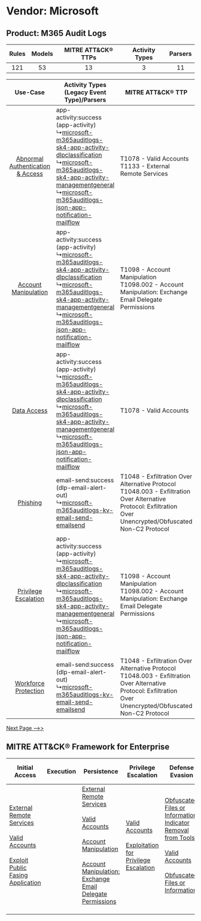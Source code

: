 Vendor: Microsoft
=================
Product: M365 Audit Logs
------------------------
| Rules | Models | MITRE ATT&CK® TTPs | Activity Types | Parsers |
|:-----:|:------:|:------------------:|:--------------:|:-------:|
|  121  |   53   |         13         |       3        |   11    |

|    Use-Case    | Activity Types (Legacy Event Type)/Parsers    | MITRE ATT&CK® TTP    | Content    |
|:----:| ---- | ---- | ---- |
| [Abnormal Authentication & Access](../../../UseCases/uc_abnormal_authentication_&_access.md) |  app-activity:success (app-activity)<br> ↳[microsoft-m365auditlogs-sk4-app-activity-dlpclassification](Ps/pC_microsoftm365auditlogssk4appactivitydlpclassification.md)<br> ↳[microsoft-m365auditlogs-sk4-app-activity-managementgeneral](Ps/pC_microsoftm365auditlogssk4appactivitymanagementgeneral.md)<br> ↳[microsoft-m365auditlogs-json-app-notification-mailflow](Ps/pC_microsoftm365auditlogsjsonappnotificationmailflow.md)<br> | T1078 - Valid Accounts<br>T1133 - External Remote Services<br>    | [<ul><li>12 Rules</li></ul><ul><li>4 Models</li></ul>](RM/r_m_microsoft_m365_audit_logs_Abnormal_Authentication_&_Access.md) |
|    [Account Manipulation](../../../UseCases/uc_account_manipulation.md)    |  app-activity:success (app-activity)<br> ↳[microsoft-m365auditlogs-sk4-app-activity-dlpclassification](Ps/pC_microsoftm365auditlogssk4appactivitydlpclassification.md)<br> ↳[microsoft-m365auditlogs-sk4-app-activity-managementgeneral](Ps/pC_microsoftm365auditlogssk4appactivitymanagementgeneral.md)<br> ↳[microsoft-m365auditlogs-json-app-notification-mailflow](Ps/pC_microsoftm365auditlogsjsonappnotificationmailflow.md)<br> | T1098 - Account Manipulation<br>T1098.002 - Account Manipulation: Exchange Email Delegate Permissions<br>    | [<ul><li>3 Rules</li></ul><ul><li>1 Models</li></ul>](RM/r_m_microsoft_m365_audit_logs_Account_Manipulation.md)    |
|    [Data Access](../../../UseCases/uc_data_access.md)    |  app-activity:success (app-activity)<br> ↳[microsoft-m365auditlogs-sk4-app-activity-dlpclassification](Ps/pC_microsoftm365auditlogssk4appactivitydlpclassification.md)<br> ↳[microsoft-m365auditlogs-sk4-app-activity-managementgeneral](Ps/pC_microsoftm365auditlogssk4appactivitymanagementgeneral.md)<br> ↳[microsoft-m365auditlogs-json-app-notification-mailflow](Ps/pC_microsoftm365auditlogsjsonappnotificationmailflow.md)<br> | T1078 - Valid Accounts<br>    | [<ul><li>19 Rules</li></ul><ul><li>11 Models</li></ul>](RM/r_m_microsoft_m365_audit_logs_Data_Access.md)    |
|    [Phishing](../../../UseCases/uc_phishing.md)    |  email-send:success (dlp-email-alert-out)<br> ↳[microsoft-m365auditlogs-kv-email-send-emailsend](Ps/pC_microsoftm365auditlogskvemailsendemailsend.md)<br>    | T1048 - Exfiltration Over Alternative Protocol<br>T1048.003 - Exfiltration Over Alternative Protocol: Exfiltration Over Unencrypted/Obfuscated Non-C2 Protocol<br> | [<ul><li>1 Rules</li></ul><ul><li>1 Models</li></ul>](RM/r_m_microsoft_m365_audit_logs_Phishing.md)    |
|    [Privilege Escalation](../../../UseCases/uc_privilege_escalation.md)    |  app-activity:success (app-activity)<br> ↳[microsoft-m365auditlogs-sk4-app-activity-dlpclassification](Ps/pC_microsoftm365auditlogssk4appactivitydlpclassification.md)<br> ↳[microsoft-m365auditlogs-sk4-app-activity-managementgeneral](Ps/pC_microsoftm365auditlogssk4appactivitymanagementgeneral.md)<br> ↳[microsoft-m365auditlogs-json-app-notification-mailflow](Ps/pC_microsoftm365auditlogsjsonappnotificationmailflow.md)<br> | T1098 - Account Manipulation<br>T1098.002 - Account Manipulation: Exchange Email Delegate Permissions<br>    | [<ul><li>3 Rules</li></ul><ul><li>1 Models</li></ul>](RM/r_m_microsoft_m365_audit_logs_Privilege_Escalation.md)    |
|    [Workforce Protection](../../../UseCases/uc_workforce_protection.md)    |  email-send:success (dlp-email-alert-out)<br> ↳[microsoft-m365auditlogs-kv-email-send-emailsend](Ps/pC_microsoftm365auditlogskvemailsendemailsend.md)<br>    | T1048 - Exfiltration Over Alternative Protocol<br>T1048.003 - Exfiltration Over Alternative Protocol: Exfiltration Over Unencrypted/Obfuscated Non-C2 Protocol<br> | [<ul><li>4 Rules</li></ul><ul><li>1 Models</li></ul>](RM/r_m_microsoft_m365_audit_logs_Workforce_Protection.md)    |
[Next Page -->>](2_ds_microsoft_m365_audit_logs.md)

MITRE ATT&CK® Framework for Enterprise
--------------------------------------
| Initial Access                                                                                                                                                                                                                         | Execution | Persistence                                                                                                                                                                                                                                                                                                                                 | Privilege Escalation                                                                                                                                          | Defense Evasion                                                                                                                                                                                                                                                               | Credential Access | Discovery | Lateral Movement | Collection                                                                                                                                                            | Command and Control | Exfiltration                                                                                                                                                                                                                                         | Impact |
| -------------------------------------------------------------------------------------------------------------------------------------------------------------------------------------------------------------------------------------- | --------- | ------------------------------------------------------------------------------------------------------------------------------------------------------------------------------------------------------------------------------------------------------------------------------------------------------------------------------------------- | ------------------------------------------------------------------------------------------------------------------------------------------------------------- | ----------------------------------------------------------------------------------------------------------------------------------------------------------------------------------------------------------------------------------------------------------------------------- | ----------------- | --------- | ---------------- | --------------------------------------------------------------------------------------------------------------------------------------------------------------------- | ------------------- | ---------------------------------------------------------------------------------------------------------------------------------------------------------------------------------------------------------------------------------------------------- | ------ |
| [External Remote Services](https://attack.mitre.org/techniques/T1133)<br><br>[Valid Accounts](https://attack.mitre.org/techniques/T1078)<br><br>[Exploit Public Fasing Application](https://attack.mitre.org/techniques/T1190)<br><br> |           | [External Remote Services](https://attack.mitre.org/techniques/T1133)<br><br>[Valid Accounts](https://attack.mitre.org/techniques/T1078)<br><br>[Account Manipulation](https://attack.mitre.org/techniques/T1098)<br><br>[Account Manipulation: Exchange Email Delegate Permissions](https://attack.mitre.org/techniques/T1098/002)<br><br> | [Valid Accounts](https://attack.mitre.org/techniques/T1078)<br><br>[Exploitation for Privilege Escalation](https://attack.mitre.org/techniques/T1068)<br><br> | [Obfuscated Files or Information: Indicator Removal from Tools](https://attack.mitre.org/techniques/T1027/005)<br><br>[Valid Accounts](https://attack.mitre.org/techniques/T1078)<br><br>[Obfuscated Files or Information](https://attack.mitre.org/techniques/T1027)<br><br> |                   |           |                  | [Email Collection](https://attack.mitre.org/techniques/T1114)<br><br>[Email Collection: Email Forwarding Rule](https://attack.mitre.org/techniques/T1114/003)<br><br> |                     | [Exfiltration Over Alternative Protocol](https://attack.mitre.org/techniques/T1048)<br><br>[Exfiltration Over Alternative Protocol: Exfiltration Over Unencrypted/Obfuscated Non-C2 Protocol](https://attack.mitre.org/techniques/T1048/003)<br><br> |        |